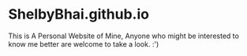 # ShelbyBhai.github.io

This is A Personal Website of Mine, Anyone who might be interested to know me better are welcome to take a look. :')
